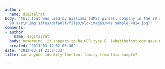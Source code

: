 ```yaml
---
author:
  name: digitalrat
body: "this font was used by Williams (WMS) pinball company in the 80's and early
  90's\r\n[img:sites/default/files/old-images/wms sample_4814.jpg]"
comments:
- author:
    name: digitalrat
  body: nevermind. it appears to be OCR-type B  (whatthefont.com gave me my answer)
  created: '2013-03-12 02:05:36'
date: '2013-03-11 21:24:33'
title: can anyone identify the font family from this sample?

---
```

